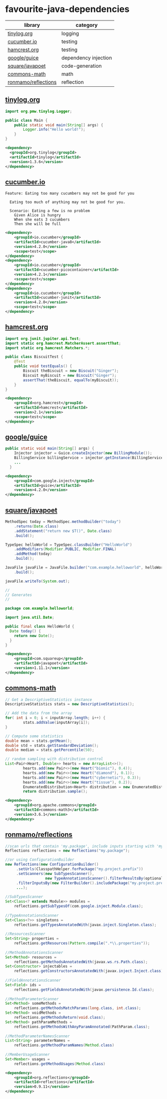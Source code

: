 # favourite-java-dependencies

| library                                    | category |
| ------------------------------------------ | -------- |
| [tinylog.org](#tinylogorg)                 | logging |
| [cucumber.io](#cucumberio)                 | testing |
| [hamcrest.org](#hamcrestorg)               | testing |
| [google/guice](#googleguice)               | dependency injection |
| [square/javapoet](#squarejavapoet)         | code-generation |
| [commons-math](#commons-math)              | math |
| [ronmamo/reflections](#ronmamoreflections) | reflection |

## [tinylog.org](https://tinylog.org/)

```java
import org.pmw.tinylog.Logger;

public class Main {
    public static void main(String[] args) {
        Logger.info("Hello world!");
    }
}
```

```xml
<dependency>
  <groupId>org.tinylog</groupId>
  <artifactId>tinylog</artifactId>
  <version>1.3.6</version>
</dependency>
```

## [cucumber.io](https://docs.cucumber.io/)

```gherkin
Feature: Eating too many cucumbers may not be good for you

  Eating too much of anything may not be good for you.

  Scenario: Eating a few is no problem
    Given Alice is hungry 
    When she eats 3 cucumbers
    Then she will be full
```

```xml
<dependency>
    <groupId>io.cucumber</groupId>
    <artifactId>cucumber-java8</artifactId>
    <version>4.2.0</version>
    <scope>test</scope>
</dependency>
<dependency>
    <groupId>io.cucumber</groupId>
    <artifactId>cucumber-picocontainer</artifactId>
    <version>4.2.1</version>
    <scope>test</scope>
</dependency>
<dependency>
    <groupId>io.cucumber</groupId>
    <artifactId>cucumber-junit</artifactId>
    <version>4.2.0</version>
    <scope>test</scope>
</dependency>
```

## [hamcrest.org](http://hamcrest.org/JavaHamcrest/)

```java
import org.junit.jupiter.api.Test;
import static org.hamcrest.MatcherAssert.assertThat;
import static org.hamcrest.Matchers.*;

public class BiscuitTest {
    @Test
    public void testEquals() {
        Biscuit theBiscuit = new Biscuit("Ginger");
        Biscuit myBiscuit = new Biscuit("Ginger");
        assertThat(theBiscuit, equalTo(myBiscuit));
    }
}
```

```xml
<dependency>
    <groupId>org.hamcrest</groupId>
    <artifactId>hamcrest</artifactId>
    <version>2.1</version>
    <scope>test</scope>
</dependency>
```

## [google/guice](https://github.com/google/guice/wiki/Motivation)

```java
public static void main(String[] args) {
    Injector injector = Guice.createInjector(new BillingModule());
    BillingService billingService = injector.getInstance(BillingService.class);
    ...
  }
```

```xml
<dependency>
	<groupId>com.google.inject</groupId>
	<artifactId>guice</artifactId>
	<version>4.2.0</version>
</dependency>
```

## [square/javapoet](https://github.com/square/javapoet)

```java
MethodSpec today = MethodSpec.methodBuilder("today")
    .returns(Date.class)
    .addStatement("return new $T()", Date.class)
    .build();

TypeSpec helloWorld = TypeSpec.classBuilder("HelloWorld")
    .addModifiers(Modifier.PUBLIC, Modifier.FINAL)
    .addMethod(today)
    .build();

JavaFile javaFile = JavaFile.builder("com.example.helloworld", helloWorld)
    .build();

javaFile.writeTo(System.out);

//
// Generates
//

package com.example.helloworld;

import java.util.Date;

public final class HelloWorld {
  Date today() {
    return new Date();
  }
}
```

```xml
<dependency>
    <groupId>com.squareup</groupId>
    <artifactId>javapoet</artifactId>
    <version>1.11.1</version>
</dependency>
```

## [commons-math](http://commons.apache.org/proper/commons-math/)

```java
// Get a DescriptiveStatistics instance
DescriptiveStatistics stats = new DescriptiveStatistics();

// Add the data from the array
for( int i = 0; i < inputArray.length; i++) {
        stats.addValue(inputArray[i]);
}

// Compute some statistics
double mean = stats.getMean();
double std = stats.getStandardDeviation();
double median = stats.getPercentile(50);

// random sampling with distribution control
List<Pair<Heart, Double>> hearts = new ArrayList<>();
        hearts.add(new Pair<>(new Heart("bionic"), 0.4));
        hearts.add(new Pair<>(new Heart("diamond"), 0.1));
        hearts.add(new Pair<>(new Heart("cybernetic"), 0.3));
        hearts.add(new Pair<>(new Heart("tissue"), 0.2));
        EnumeratedDistribution<Heart> distribution = new EnumeratedDistribution<>(hearts);
        return distribution.sample();
```

```xml
<dependency>
    <groupId>org.apache.commons</groupId>
    <artifactId>commons-math3</artifactId>
    <version>3.6.1</version>
</dependency>
```

## [ronmamo/reflections](https://github.com/ronmamo/reflections)

```java
//scan urls that contain 'my.package', include inputs starting with 'my.package', use the default scanners
Reflections reflections = new Reflections("my.package");

//or using ConfigurationBuilder
new Reflections(new ConfigurationBuilder()
     .setUrls(ClasspathHelper.forPackage("my.project.prefix"))
     .setScanners(new SubTypesScanner(), 
                  new TypeAnnotationsScanner().filterResultsBy(optionalFilter), ...),
     .filterInputsBy(new FilterBuilder().includePackage("my.project.prefix"))
     ...);
	 
//SubTypesScanner
Set<Class<? extends Module>> modules = 
    reflections.getSubTypesOf(com.google.inject.Module.class);
	
//TypeAnnotationsScanner 
Set<Class<?>> singletons = 
    reflections.getTypesAnnotatedWith(javax.inject.Singleton.class);
	
//ResourcesScanner
Set<String> properties = 
    reflections.getResources(Pattern.compile(".*\\.properties"));
	
//MethodAnnotationsScanner
Set<Method> resources =
    reflections.getMethodsAnnotatedWith(javax.ws.rs.Path.class);
Set<Constructor> injectables = 
    reflections.getConstructorsAnnotatedWith(javax.inject.Inject.class);
	
//FieldAnnotationsScanner
Set<Field> ids = 
    reflections.getFieldsAnnotatedWith(javax.persistence.Id.class);
	
//MethodParameterScanner
Set<Method> someMethods =
    reflections.getMethodsMatchParams(long.class, int.class);
Set<Method> voidMethods =
    reflections.getMethodsReturn(void.class);
Set<Method> pathParamMethods =
    reflections.getMethodsWithAnyParamAnnotated(PathParam.class);
	
//MethodParameterNamesScanner
List<String> parameterNames = 
    reflections.getMethodParamNames(Method.class)
	
//MemberUsageScanner
Set<Member> usages = 
    reflections.getMethodUsages(Method.class)
```

```xml
<dependency>
    <groupId>org.reflections</groupId>
    <artifactId>reflections</artifactId>
    <version>0.9.11</version>
</dependency>
```
